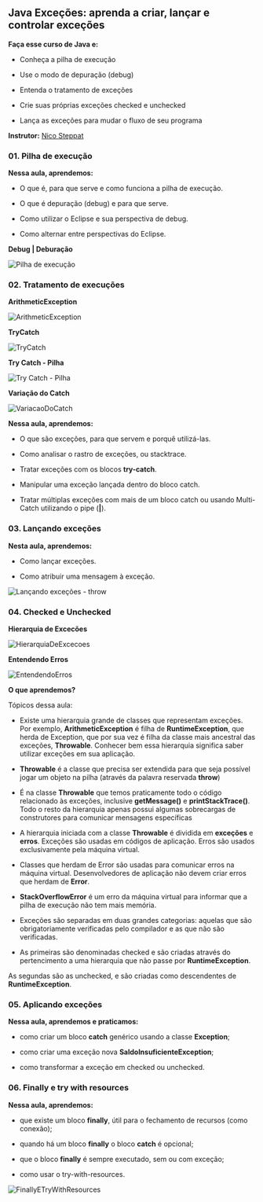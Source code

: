## Java Exceções: aprenda a criar, lançar e controlar exceções

**Faça esse curso de Java e:**

- Conheça a pilha de execução

- Use o modo de depuração (debug)

- Entenda o tratamento de exceções

- Crie suas próprias exceções checked e unchecked

- Lança as exceções para mudar o fluxo de seu programa

**Instrutor:** 
[Nico Steppat](https://github.com/steppat)

### 01. Pilha de execução

**Nessa aula, aprendemos:**

- O que é, para que serve e como funciona a pilha de execução.

- O que é depuração (debug) e para que serve.

- Como utilizar o Eclipse e sua perspectiva de debug.

- Como alternar entre perspectivas do Eclipse.

**Debug | Deburação**

![Pilha de execução](./imgs/prints/debug.png)

### 02. Tratamento de execuções

**ArithmeticException**

![ArithmeticException](./imgs/prints/ArithmeticException.png)

**TryCatch**

![TryCatch](./imgs/prints/TryCatch.png)

**Try Catch - Pilha**

![Try Catch - Pilha](./imgs/prints/TryCatchPilha.png)

**Variação do Catch**

![VariacaoDoCatch](./imgs/prints/VariacaoDoCatch.png)

**Nessa aula, aprendemos:**

- O que são exceções, para que servem e porquê utilizá-las.

- Como analisar o rastro de exceções, ou stacktrace.

- Tratar exceções com os blocos **try-catch**.

- Manipular uma exceção lançada dentro do bloco catch.

- Tratar múltiplas exceções com mais de um bloco catch ou usando Multi-Catch utilizando o pipe (**|**).

### 03. Lançando exceções

**Nesta aula, aprendemos:**

- Como lançar exceções.

- Como atribuir uma mensagem à exceção.

![Lançando exceções - throw](./imgs/prints/Throw.png)

### 04. Checked e Unchecked

**Hierarquia de Excecões**

![HierarquiaDeExcecoes](./imgs/prints/HierarquiaDeExcecoes.png)

**Entendendo Erros**

![EntendendoErros](./imgs/prints/EntendendoErros.png)

**O que aprendemos?**

Tópicos dessa aula:

- Existe uma hierarquia grande de classes que representam exceções. Por exemplo, **ArithmeticException** é filha de **RuntimeException**, que herda de Exception, que por sua vez é filha da classe mais ancestral das exceções, **Throwable**. Conhecer bem essa hierarquia significa saber utilizar exceções em sua aplicação.

- **Throwable** é a classe que precisa ser extendida para que seja possível jogar um objeto na pilha (através da palavra reservada **throw**)

- É na classe **Throwable** que temos praticamente todo o código relacionado às exceções, inclusive **getMessage()** e **printStackTrace()**. Todo o resto da hierarquia apenas possui algumas sobrecargas de construtores para comunicar mensagens específicas

- A hierarquia iniciada com a classe **Throwable** é dividida em **exceções** e **erros**. Exceções são usadas em códigos de aplicação. Erros são usados exclusivamente pela máquina virtual.

- Classes que herdam de Error são usadas para comunicar erros na máquina virtual. Desenvolvedores de aplicação não devem criar erros que herdam de **Error**.

- **StackOverflowError** é um erro da máquina virtual para informar que a pilha de execução não tem mais memória.

- Exceções são separadas em duas grandes categorias: aquelas que são obrigatoriamente verificadas pelo compilador e as que não são verificadas.

- As primeiras são denominadas checked e são criadas através do pertencimento a uma hierarquia que não passe por **RuntimeException**.

As segundas são as unchecked, e são criadas como descendentes de **RuntimeException**.

### 05. Aplicando exceções

**Nessa aula, aprendemos e praticamos:**

- como criar um bloco **catch** genérico usando a classe **Exception**;

- como criar uma exceção nova **SaldoInsuficienteException**;

- como transformar a exceção em checked ou unchecked.

### 06. Finally e try with resources

**Nessa aula, aprendemos:**

- que existe um bloco **finally**, útil para o fechamento de recursos (como conexão);

- quando há um bloco **finally** o bloco **catch** é opcional;

- que o bloco **finally** é sempre executado, sem ou com exceção;

- como usar o try-with-resources. 

![FinallyETryWithResources](./imgs/prints/FinallyETryWithResources.png)